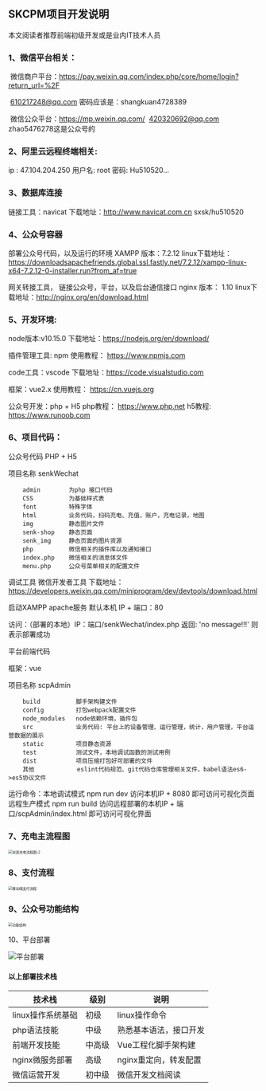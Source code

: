 ## SKCPM项目开发说明

本文阅读者推荐前端初级开发或是业内IT技术人员

### 1、微信平台相关：

​    微信商户平台：https://pay.weixin.qq.com/index.php/core/home/login?return_url=%2F

​    610217248@qq.com       密码应该是：shangkuan4728389

​    微信公众平台：https://mp.weixin.qq.com/
​    420320692@qq.com   zhao5476278这是公众号的

### 2、阿里云远程终端相关: 

ip : 47.104.204.250
用户名: root
密码: Hu510520...

### 3、数据库连接

链接工具：navicat 下载地址：http://www.navicat.com.cn
sxsk/hu510520

### 4、公众号容器

部署公众号代码，以及运行的环境
XAMPP 版本：7.2.12 linux下载地址：https://downloadsapachefriends.global.ssl.fastly.net/7.2.12/xampp-linux-x64-7.2.12-0-installer.run?from_af=true

网关转接工具， 链接公众号，平台，以及后台通信接口
nginx 版本： 1.10  linux下载地址：http://nginx.org/en/download.html

### 5、开发环境: 

node版本:v10.15.0
下载地址：https://nodejs.org/en/download/

插件管理工具: npm
使用教程： https://www.npmjs.com

code工具：vscode
下载地址：https://code.visualstudio.com

框架：vue2.x
使用教程： https://cn.vuejs.org

公众号开发：php + H5
php教程： https://www.php.net
h5教程: https://www.runoob.com

### 6、项目代码：

公众号代码
PHP + H5 

项目名称 senkWechat

        admin        为php 接口代码
        CSS          为基础样式表
        font         特殊字体
        html         业务代码，扫码充电、充值，账户，充电记录，地图
        img          静态图片文件
        senk-shop    静态页面
        senk_img     静态页面的图片资源
        php          微信相关的插件库以及通知接口
        index.php    微信相关的消息体文件
        menu.php     公众号菜单相关的配置文件

调试工具 微信开发者工具  下载地址：https://developers.weixin.qq.com/miniprogram/dev/devtools/download.html


启动XAMPP apache服务  默认本机 IP +  端口：80

访问：（部署的本地）IP：端口/senkWechat/index.php  返回: 'no message!!!' 则表示部署成功



平台前端代码 

框架：vue

项目名称  scpAdmin   
        
        build          脚手架构建文件
        config         打包webpack配置文件
        node_modules   node依赖环境，插件包
        src            业务代码: 平台上的设备管理、运行管理，统计，用户管理，平台运营数据的展示
        static         项目静态资源
        test           测试文件，本地调试函数的测试用例
        dist           项目压缩打包好可部署的文件
        其他            eslint代码规范、git代码仓库管理相关文件，babel语法es6->es5协议文件

运行命令：本地调试模式  npm run dev     访问本机IP + 8080 即可访问可视化页面
        远程生产模式  npm run build   访问远程部署的本机IP + 端口/scpAdmin/index.html 即可访问可视化界面



### 7、充电主流程图

<img src="/Users/pengxueyou/Downloads/尚宽充电流程图-2.jpg" alt="尚宽充电流程图-2" style="zoom:50%;" />

### 8、支付流程

<img src="/Users/pengxueyou/Downloads/移动端支付流程.jpg" alt="移动端支付流程" style="zoom:50%;" />

### 9、公众号功能结构

<img src="/Users/pengxueyou/Downloads/功能结构.jpg" alt="功能结构" style="zoom:50%;" />

10、平台部署

![平台部署](/Users/pengxueyou/Downloads/平台部署.jpg)

#### 以上部署技术栈

| 技术栈            | 级别   | 说明                   |
| ----------------- | ------ | ---------------------- |
| linux操作系统基础 | 初级   | linux操作命令          |
| php语法技能       | 中级   | 熟悉基本语法，接口开发 |
| 前端开发技能      | 中高级   | Vue工程化脚手架构建    |
| nginx微服务部署   | 高级   | nginx重定向，转发配置  |
| 微信运营开发      | 初中级 | 微信开发文档阅读       |






